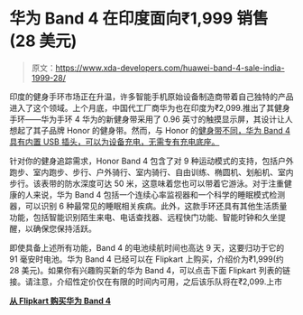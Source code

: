 # 华为 Band 4 在印度面向₹1,999 销售(28 美元)

> 原文：<https://www.xda-developers.com/huawei-band-4-sale-india-1999-28/>

印度的健身手环市场正在升温，许多智能手机原始设备制造商带着自己独特的产品进入了这个领域。上个月底，中国代工厂商华为也在印度为₹2,099.推出了其健身手环——华为手环 4 华为的新健身带采用了 0.96 英寸的触摸显示屏，其设计让人想起了其子品牌 Honor 的健身带。然而，与 Honor 的[健身带不同，华为 Band 4 具有内置 USB 插头，可以为设备充电，无需专有充电底座。](https://www.xda-developers.com/honor-band-5-fitness-tracker-india-launch/)

针对你的健身追踪需求，Honor Band 4 包含了对 9 种运动模式的支持，包括户外跑步、室内跑步、步行、户外骑行、室内骑行、自由训练、椭圆机、划船机、室内步行。该表带的防水深度可达 50 米，这意味着您也可以带着它游泳。对于注重健康的人来说，华为 Band 4 包括一个连续心率监视器和一个科学的睡眠模式检测器，可以识别 6 种最常见的睡眠相关疾病。此外，这款手环还具有其他生活质量功能，包括智能识别陌生来电、电话查找器、远程快门功能、智能时钟和久坐提醒，以确保您保持活跃。

即使具备上述所有功能，Band 4 的电池续航时间也高达 9 天，这要归功于它的 91 毫安时电池。华为 Band 4 已经可以在 Flipkart 上购买，介绍价为₹1,999(约 28 美元)。如果你有兴趣购买新的华为 Band 4，可以点击下面 Flipkart 列表的链接。请注意，介绍性定价仅在有限的时间内可用，之后该乐队将在₹2,099.上市

**[从 Flipkart 购买华为 Band 4](https://www.flipkart.com/huawei-band-4/p/itm1a06be93b13ad)**